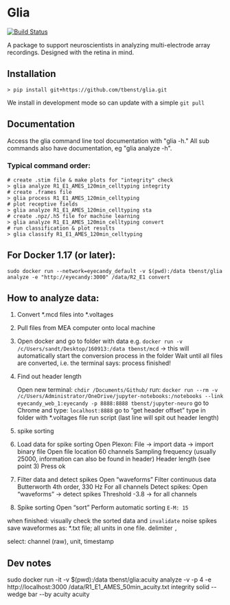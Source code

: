 # Glia
[![Build Status](https://travis-ci.org/tbenst/glia.svg?branch=master)](https://travis-ci.org/tbenst/glia)

A package to support neuroscientists in analyzing multi-electrode array recordings. Designed with the retina in mind.

## Installation
```
> pip install git+https://github.com/tbenst/glia.git
```
We install in development mode so can update with a simple `git pull`

## Documentation
Access the glia command line tool documentation with "glia -h." All sub commands also have documentation, eg "glia analyze -h".

### Typical command order:
```
# create .stim file & make plots for "integrity" check
> glia analyze R1_E1_AMES_120min_celltyping integrity
# create .frames file
> glia process R1_E1_AMES_120min_celltyping
# plot receptive fields
> glia analyze R1_E1_AMES_120min_celltyping sta
# create .npz/.h5 file for machine learning
> glia analyze R1_E1_AMES_120min_celltyping convert
# run classification & plot results
> glia classify R1_E1_AMES_120min_celltyping
```

## For Docker 1.17 (or later):
`sudo docker run --network=eyecandy_default -v $(pwd):/data tbenst/glia analyze -e "http://eyecandy:3000" /data/R2_E1 convert`


## How to analyze data:
1. Convert *.mcd files into *.voltages

  1. Pull files from MEA computer onto local machine

  2. Open docker and go to folder with data
e.g. `docker run -v /c/Users/sandt/Desktop/160913:/data tbenst/mcd`
-> this will automatically start the conversion process in the folder
Wait until all files are converted, i.e. the terminal says: process finished!

3. Find out header length

    Open new terminal:
    `chdir /Documents/Github/`
    run:
    `docker run --rm -v /c/Users/Administrator/OneDrive/jupyter-notebooks:/notebooks --link eyecandy_web_1:eyecandy -p 8888:8888 tbenst/jupyter-neuro`
    go to Chrome and type: `localhost:8888`
    go to “get header offset”
    type in folder with *.voltages file
    run script (last line will spit out header length)

2. spike sorting
  4. Load data for spike sorting
Open Plexon:
File -> import data -> import binary file
Open file location
    60 channels
Sampling frequency (usually 25000, information can also be found in header)
    Header length (see point 3)
    Press ok

  5. Filter data and detect spikes
Open “waveforms”
Filter continuous data
    Butterworth 4th order, 330 Hz
        For all channels
Detect spikes:
    Open “waveforms” -> detect spikes
        Threshold -3.8 -> for all channels

  6. Spike sorting
Open “sort”
Perform automatic sorting
    `E-M: 15`

 when finished: visually check the sorted data and `invalidate` noise spikes
  save waveformes as: *.txt file; all units in one file. delimiter `,`

  select: channel (raw), unit, timestamp


## Dev notes
sudo docker run -it -v $(pwd):/data tbenst/glia:acuity analyze -v -p 4 -e http://localhost:3000 /data/R1_E1_AMES_50min_acuity.txt integrity solid --wedge bar --by acuity acuity
